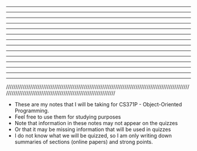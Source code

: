 
****																																																																	****
****						              ******				****************			****************			****************			****************				****
****						              ******				****************			****************			****************			****************				****
****						              ******				*****										   *****									  *****									*****											****
****						              ******				*****										      *****								     *****								*****											****
****						              ******				*****										         *****							        *****								*****											****
****						              ******				*************					           *****							           *****							*************						****
****						              ******				*************					              *****						              *****						*************						****
****						              ******				*****										                *****						                 *****					*****											****
****				*****           ******				*****										                   *****					                    *****					*****											****
****				*****			  ******				*****										                      *****				                       *****				*****											****
****				***************				****************			****************			****************			****************				****
****					***********					****************			**************	**			****************			****************				****
****																																																																	****



//////////////////////////////////////////////////////////////////////////////////////////////////////////////////////////////////////////////////////////////

* These are my notes that I will be taking for CS371P - Object-Oriented Programming. 
* Feel free to use them for studying purposes
* Note that information in these notes may not appear on the quizzes
*  Or that it may be missing information that will be used in quizzes
* I do not know what we will be quizzed, so I am only writing down summaries of sections (online papers) and strong points.
